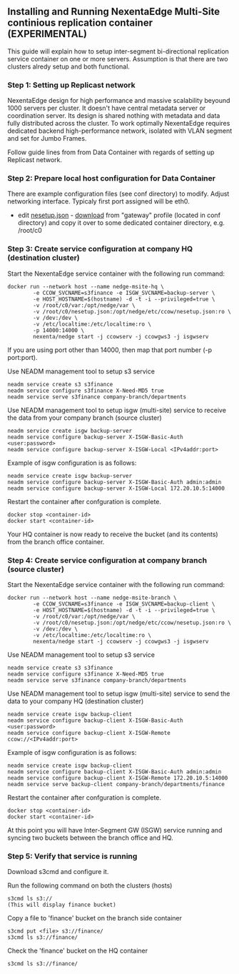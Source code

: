 ## Installing and Running NexentaEdge Multi-Site continious replication container (EXPERIMENTAL)
This guide will explain how to setup inter-segment bi-directional replication service container on one or more servers. Assumption is that there are two clusters alredy setup and both functional.

### Step 1: Setting up Replicast network
NexentaEdge design for high performance and massive scalability beyound 1000 servers per cluster. It doesn't have central metadata server or coordination server. Its design is shared nothing with metadata and data fully distributed across the cluster. To work optimally NexentaEdge requires dedicated backend high-performance network, isolated with VLAN segment and set for Jumbo Frames.

Follow guide lines from from Data Container with regards of setting up Replicast network.

### Step 2: Prepare local host configuration for Data Container
There are example configuration files (see conf directory) to modify. Adjust networking interface. Typicaly first port assigned will be eth0.

* edit [nesetup.json](https://github.com/Nexenta/nedge-dev/blob/master/conf/gateway/nesetup.json) - [download](https://raw.githubusercontent.com/Nexenta/nedge-dev/master/conf/gateway/nesetup.json) from "gateway" profile (located in conf directory) and copy it over to some dedicated container directory, e.g. /root/c0

### Step 3: Create service configuration at company HQ (destination cluster)
Start the NexentaEdge service container with the following run command:
```
docker run --network host --name nedge-msite-hq \
        -e CCOW_SVCNAME=s3finance -e ISGW_SVCNAME=backup-server \
        -e HOST_HOSTNAME=$(hostname) -d -t -i --privileged=true \
        -v /root/c0/var:/opt/nedge/var \
        -v /root/c0/nesetup.json:/opt/nedge/etc/ccow/nesetup.json:ro \
        -v /dev:/dev \
        -v /etc/localtime:/etc/localtime:ro \
        -p 14000:14000 \
        nexenta/nedge start -j ccowserv -j ccowgws3 -j isgwserv
```

If you are using port other than 14000, then map that port number (-p port:port).

Use NEADM management tool to setup s3 service

```
neadm service create s3 s3finance
neadm service configure s3finance X-Need-MD5 true
neadm service serve s3finance company-branch/departments
```

Use NEADM management tool to setup isgw (multi-site) service to receive the data from your company branch (source cluster)
```
neadm service create isgw backup-server
neadm service configure backup-server X-ISGW-Basic-Auth <user:password>
neadm service configure backup-server X-ISGW-Local <IPv4addr:port>
```

Example of isgw configuration is as follows:
```
neadm service create isgw backup-server
neadm service configure backup-server X-ISGW-Basic-Auth admin:admin
neadm service configure backup-server X-ISGW-Local 172.20.10.5:14000
```

Restart the container after confguration is complete.
```
docker stop <container-id>
docker start <container-id>
```
Your HQ container is now ready to receive the bucket (and its contents) from the branch office container.

### Step 4: Create service configuration at company branch (source cluster)
Start the NexentaEdge service container with the following run command:
```
docker run --network host --name nedge-msite-branch \
        -e CCOW_SVCNAME=s3finance -e ISGW_SVCNAME=backup-client \
        -e HOST_HOSTNAME=$(hostname) -d -t -i --privileged=true \
        -v /root/c0/var:/opt/nedge/var \
        -v /root/c0/nesetup.json:/opt/nedge/etc/ccow/nesetup.json:ro \
        -v /dev:/dev \
        -v /etc/localtime:/etc/localtime:ro \
        nexenta/nedge start -j ccowserv -j ccowgws3 -j isgwserv
```

Use NEADM management tool to setup s3 service

```
neadm service create s3 s3finance
neadm service configure s3finance X-Need-MD5 true
neadm service serve s3finance company-branch/departments
```

Use NEADM management tool to setup isgw (multi-site) service to send the data to your company HQ (destination cluster)
```
neadm service create isgw backup-client
neadm service configure backup-client X-ISGW-Basic-Auth <user:password>
neadm service configure backup-client X-ISGW-Remote ccow://<IPv4addr:port>
```
Example of isgw configuration is as follows:
```
neadm service create isgw backup-client
neadm service configure backup-client X-ISGW-Basic-Auth admin:admin
neadm service configure backup-client X-ISGW-Remote 172.20.10.5:14000
neadm service serve backup-client company-branch/departments/finance
```
Restart the container after confguration is complete.
```
docker stop <container-id>
docker start <container-id>
```

At this point you will have Inter-Segment GW (ISGW) service running and syncing two buckets between the branch office and HQ.

### Step 5: Verify that service is running
Download s3cmd and configure it.

Run the following command on both the clusters (hosts)
```
s3cmd ls s3://
(This will display finance bucket)
```

Copy a file to 'finance' bucket on the branch side container
```
s3cmd put <file> s3://finance/
s3cmd ls s3://finance/
```

Check the 'finance' bucket on the HQ container
```
s3cmd ls s3://finance/
